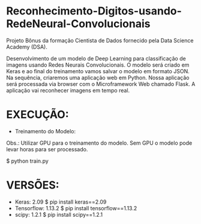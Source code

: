 # Reconhecimento-Digitos-usando-RedeNeural-Convolucionais

Projeto Bônus da formação Cientista de Dados fornecido pela Data Science Academy (DSA).

Desenvolvimento de um modelo de Deep Learning para classificação de imagens usando Redes Neurais Convolucionais. 
O modelo será criado em Keras e ao final do treinamento vamos salvar o modelo em formato JSON.
Na sequência, criaremos uma aplicação web em Python. 
Nossa aplicação será processada via browser com o Microframework Web chamado Flask.
A aplicação vai reconhecer imagens em tempo real.


# EXECUÇÃO:

- Treinamento do Modelo:

Obs.: Utilizar GPU para o treinamento do modelo. Sem GPU o modelo pode levar horas para ser processado.

$ python train.py

# VERSÕES:

- Keras: 2.09
$ pip install keras==2.09
- Tensorflow: 1.13.2
$ pip install tensorflow==1.13.2
- scipy: 1.2.1
$ pip install scipy==1.2.1
